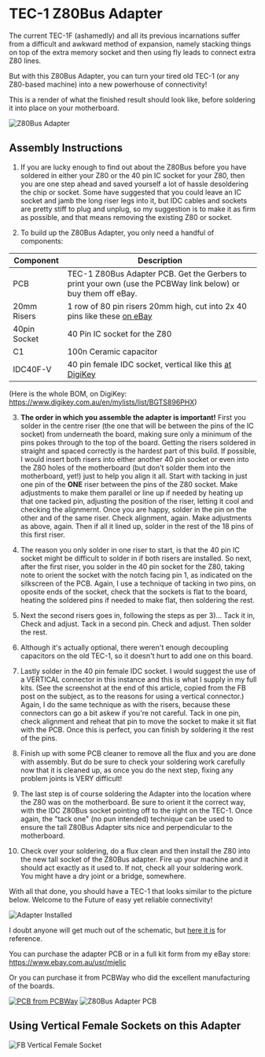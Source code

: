 # TEC-1 Z80Bus Adapter

The current TEC-1F (ashamedly) and all its previous incarnations suffer from a difficult and awkward method of expansion, namely stacking things on top of the extra memory socket and then using fly leads to connect extra Z80 lines.

But with this Z80Bus Adapter, you can turn your tired old TEC-1 (or any Z80-based machine) into a new powerhouse of connectivity!

This is a render of what the finished result should look like, before soldering it into place on your motherboard.

![Z80Bus Adapter](TEC-1_Z80Bus_Adapter.jpg)

## Assembly Instructions
1. If you are lucky enough to find out about the Z80Bus before you have soldered in either your Z80 or the 40 pin IC socket for your Z80, then you are one step ahead and saved yourself a lot of hassle desoldering the chip or socket. Some have suggested that you could leave an IC socket and jamb the long riser legs into it, but IDC cables and sockets are pretty stiff to plug and unplug, so my suggestion is to make it as firm as possible, and that means removing the existing Z80 or socket.

2. To build up the Z80Bus Adapter, you only need a handful of components:

| Component | Description |
|---|---|
| PCB | TEC-1 Z80Bus Adapter PCB. Get the Gerbers to print your own (use the PCBWay link below) or buy them off eBay.|
| 20mm Risers | 1 row of 80 pin risers 20mm high, cut into 2x 40 pins like these [on eBay](https://www.ebay.com.au/itm/283986436718)|
| 40pin Socket | 40 Pin IC socket for the Z80 |
| C1 | 100n Ceramic capacitor |
| IDC40F-V | 40 pin female IDC socket, vertical like this [at DigiKey](https://www.digikey.com.au/en/products/detail/sullins-connector-solutions/SFH11-PBPC-D20-ST-BK/1990093)|

(Here is the whole BOM, on DigiKey: https://www.digikey.com.au/en/mylists/list/BGTS896PHX)

3. <b>The order in which you assemble the adapter is important!</b> First you solder in the centre riser (the one that will be between the pins of the IC socket) from underneath the board, making sure only a minimum of the pins pokes through to the top of the board. Getting the risers soldered in straight and spaced correctly is the hardest part of this build. If possible, I would insert both risers into either another 40 pin socket or even into the Z80 holes of the motherboard (but don't solder them into the motherboard, yet!) just to help you align it all. Start with tacking in just one pin of the <b>ONE</b> riser between the pins of the Z80 socket. Make adjustments to make them parallel or line up if needed by heating up that one tacked pin, adjusting the position of the riser, letting it cool and checking the alignmernt. Once you are happy, solder in the pin on the other and of the same riser. Check alignment, again. Make adjustments as above, again. Then if all it lined up, solder in the rest of the 18 pins of this first riser.

4. The reason you only solder in one riser to start, is that the 40 pin IC socket might be difficult to solder in if both risers are installed. So next, after the first riser, you solder in the 40 pin socket for the Z80, taking note to orient the socket with the notch facing pin 1, as indicated on the silkscreen of the PCB. Again, I use a technique of tacking in two pins, on oposite ends of the socket, check that the sockets is flat to the board, heating the soldered pins if needed to make flat, then soldering the rest.

5. Next the second risers goes in, following the steps as per 3)... Tack it in, Check and adjust. Tack in a second pin. Check and adjust. Then solder the rest.

6. Although it's actually optional, there weren't enough decoupling capacitors on the old TEC-1, so it doesn't hurt to add one on this board.

7. Lastly solder in the 40 pin female IDC socket. I would suggest the use of a VERTICAL connector in this instance and this is what I supply in my full kits. (See the screenshot at the end of this article, copied from the FB post on the subject, as to the reasons for using a vertical connector.) Again, I do the same technique as with the risers, because these connectors can go a bit askew if you're not careful. Tack in one pin, check alignment and reheat that pin to move the socket to make it sit flat with the PCB. Once this is perfect, you can finish by soldering it the rest of the pins.

8. Finish up with some PCB cleaner to remove all the flux and you are done with assembly. But do be sure to check your soldering work carefully now that it is cleaned up, as once you do the next step, fixing any problem joints is VERY difficult!

9. The last step is of course soldering the Adapter into the location where the Z80 was on the motherboard. Be sure to orient it the correct way, with the IDC Z80Bus socket pointing off to the right on the TEC-1. Once again, the "tack one" (no pun intended) technique can be used to ensure the tall Z80Bus Adapter sits nice and perpendicular to the motherboard.

10. Check over your soldering, do a flux clean and then install the Z80 into the new tall socket of the Z80Bus adapter. Fire up your machine and it should act exactly as it used to. If not, check all your soldering work. You might have a dry joint or a bridge, somewhere.

With all that done, you should have a TEC-1 that looks similar to the picture below. Welcome to the Future of easy yet reliable connectivity!

![Adapter Installed](TEC-1_Z80Bus_Adapter_Installed.jpg)

I doubt anyone will get much out of the schematic, but [here it is](TEC-1_Z80Bus_Adapter_Schematic.pdf) for reference.

You can purchase the adapter PCB or in a full kit form from my eBay store: https://www.ebay.com.au/usr/mjelic

Or you can purchase it from PCBWay who did the excellent manufacturing of the boards.

<a href="https://www.pcbway.com/project/shareproject/W236084ASZ31_TEC_Z80Bus_Converter_fd657783.html"><img src="https://www.pcbway.com/project/img/images/frompcbway-1220.png" alt="PCB from PCBWay" /></a>
![Z80Bus Adapter PCB](Z80Bus_Adapter_PCB.jpg)

## Using Vertical Female Sockets on this Adapter
![FB Vertical Female Socket](FB_Vertical_Female_Socket.jpg)
